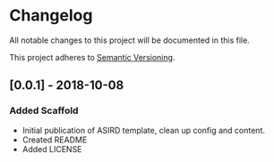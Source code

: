 # Changelog

All notable changes to this project will be documented in this file.

This project adheres to [Semantic Versioning](http://semver.org/).

## [0.0.1] - 2018-10-08
### Added Scaffold
- Initial publication of ASIRD template, clean up config and content.
- Created README
- Added LICENSE
